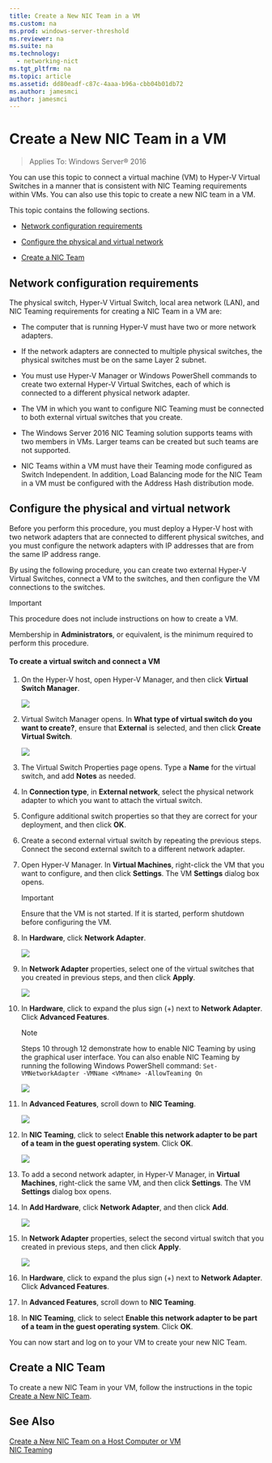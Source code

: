 ```yaml
---
title: Create a New NIC Team in a VM
ms.custom: na
ms.prod: windows-server-threshold
ms.reviewer: na
ms.suite: na
ms.technology: 
  - networking-nict
ms.tgt_pltfrm: na
ms.topic: article
ms.assetid: dd80eadf-c87c-4aaa-b96a-cbb04b01db72
ms.author: jamesmci
author: jamesmci
---
```

# Create a New NIC Team in a VM

>Applies To: Windows Server&reg; 2016

You can use this topic to connect a virtual machine (VM) to Hyper-V Virtual Switches in a manner that is consistent with NIC Teaming requirements within VMs. You can also use this topic to create a new NIC team in a VM.  
  
This topic contains the following sections.  
  
-   [Network configuration requirements](#bkmk_network)  
  
-   [Configure the physical and virtual network](#bkmk_configure)  
  
-   [Create a NIC Team](#bkmk_new)  
  
## <a name="bkmk_network"></a>Network configuration requirements  
The physical switch, Hyper-V Virtual Switch, local area network (LAN), and NIC Teaming requirements for creating a NIC Team in a VM are:  
  
-   The computer that is running Hyper-V must have two or more network adapters.  
  
-   If the network adapters are connected to multiple physical switches, the physical switches must be on the same Layer 2 subnet.  
  
-   You must use Hyper-V Manager or Windows PowerShell commands to create two external Hyper-V Virtual Switches, each of which is connected to a different physical network adapter.  
  
-   The VM in which you want to configure NIC Teaming must be connected to both external virtual switches that you create.  
  
-   The Windows Server 2016 NIC Teaming solution supports teams with two members in VMs. Larger teams can be created but such teams are not supported.  
  
-   NIC Teams within a VM must have their Teaming mode configured as Switch Independent. In addition, Load Balancing mode for the NIC Team in a VM must be configured with the Address Hash distribution mode.  
  
## <a name="bkmk_configure"></a>Configure the physical and virtual network  
Before you perform this procedure, you must deploy a Hyper-V host with two network adapters that are connected to different physical switches, and you must configure the network adapters with IP addresses that are from the same IP address range.  
  
By using the following procedure, you can create two external Hyper-V Virtual Switches, connect a VM to the switches, and then configure the VM connections to the switches.  
  
> [!IMPORTANT]  
> This procedure does not include instructions on how to create a VM.  
  
Membership in **Administrators**, or equivalent, is the minimum required to perform this procedure.  
  
#### To create a virtual switch and connect a VM  
  
1.  On the Hyper-V host, open Hyper-V Manager, and then click **Virtual Switch Manager**.  
  
    ![](../../media/Create-a-New-NIC-Team-in-a-VM/nict_hv.jpg)  
  
2.  Virtual Switch Manager opens. In **What type of virtual switch do you want to create?**, ensure that **External** is selected, and then click **Create Virtual Switch**.  
  
    ![](../../media/Create-a-New-NIC-Team-in-a-VM/nict_hv_02.jpg)  
  
3.  The Virtual Switch Properties page opens. Type a **Name** for the virtual switch, and add **Notes** as needed.  
  
4.  In **Connection type**, in **External network**, select the physical network adapter to which you want to attach the virtual switch.  
  
5.  Configure additional switch properties so that they are correct for your deployment, and then click **OK**.  
  
6.  Create a second external virtual switch by repeating the previous steps. Connect the second external switch to a different network adapter.  
  
7.  Open Hyper-V Manager. In **Virtual Machines**, right-click the VM that you want to configure, and then click **Settings**. The VM **Settings** dialog box opens.  
  
    > [!IMPORTANT]  
    > Ensure that the VM is not started. If it is started, perform shutdown before configuring the VM.  
  
8.  In **Hardware**, click **Network Adapter**.  
  
    ![](../../media/Create-a-New-NIC-Team-in-a-VM/nict_hvs_01.jpg)  
  
9. In **Network Adapter** properties, select one of the virtual switches that you created in previous steps, and then click **Apply**.  
  
    ![](../../media/Create-a-New-NIC-Team-in-a-VM/nict_hvs_02.jpg)  
  
10. In **Hardware**, click to expand the plus sign (+) next to **Network Adapter**. Click **Advanced Features**.  
  
    > [!NOTE]  
    > Steps 10 through 12 demonstrate how to enable NIC Teaming by using the graphical user interface. You can also enable NIC Teaming by running the following Windows PowerShell command: `Set-VMNetworkAdapter -VMName <VMname> -AllowTeaming On`  
  
    ![](../../media/Create-a-New-NIC-Team-in-a-VM/nict_hvs_03.jpg)  
  
11. In **Advanced Features**, scroll down to **NIC Teaming**.  
  
    ![](../../media/Create-a-New-NIC-Team-in-a-VM/nict_hvs_04.jpg)  
  
12. In **NIC Teaming**, click to select **Enable this network adapter to be part of a team in the guest operating system**. Click **OK**.  
  
    ![](../../media/Create-a-New-NIC-Team-in-a-VM/nict_hvs_05.jpg)  
  
13. To add a second network adapter, in Hyper-V Manager, in **Virtual Machines**, right-click the same VM, and then click **Settings**. The VM **Settings** dialog box opens.  
  
14. In **Add Hardware**, click **Network Adapter**, and then click **Add**.  
  
    ![](../../media/Create-a-New-NIC-Team-in-a-VM/nict_hvs_06.jpg)  
  
15. In **Network Adapter** properties, select the second virtual switch that you created in previous steps, and then click **Apply**.  
  
    ![](../../media/Create-a-New-NIC-Team-in-a-VM/nict_hvs_07.jpg)  
  
16. In **Hardware**, click to expand the plus sign (+) next to **Network Adapter**. Click **Advanced Features**.  
  
17. In **Advanced Features**, scroll down to **NIC Teaming**.  
  
18. In **NIC Teaming**, click to select **Enable this network adapter to be part of a team in the guest operating system**. Click **OK**.  
  
You can now start and log on to your VM to create your new NIC Team.  
  
## <a name="bkmk_new"></a>Create a  NIC Team  
To create a new NIC Team in your VM, follow the instructions in the topic [Create a New NIC Team](../../technologies/nic-teaming/Create-a-New-NIC-Team.md).  
  
## See Also  
[Create a New NIC Team on a Host Computer or VM](Create-a-New-NIC-Team-on-a-Host-Computer-or-VM.md)  
[NIC Teaming](NIC-Teaming.md)  
  


